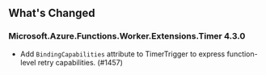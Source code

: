 ## What's Changed

<!-- Please add your release notes in the following format:
- My change description (#PR/#issue)
-->

### Microsoft.Azure.Functions.Worker.Extensions.Timer 4.3.0

- Add `BindingCapabilities` attribute to  TimerTrigger to express function-level retry capabilities. (#1457)
